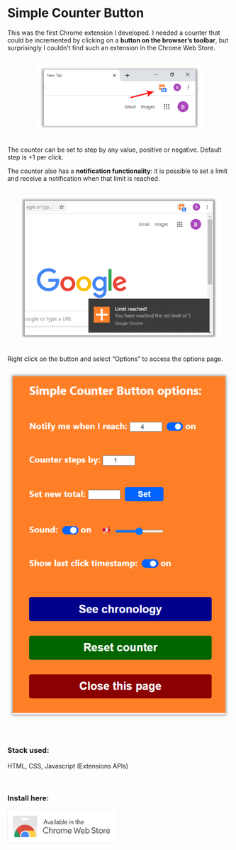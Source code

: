 # Simple Counter Button

This was the first Chrome extension I developed. I needed a counter that could be incremented by clicking on a **button on the browser’s toolbar**, but surprisingly I couldn’t find such an extension in the Chrome Web Store.

<br/>
<div align="center" >
  <img src="Docs/Screenshots/simple_counter_button.PNG" alt="Simple Counter Button screenshot 1" width="375px">
</div>
<br/>

The counter can be set to step by any value, positive or negative. Default step is +1 per click.

The counter also has a **notification functionality**: it is possible to set a limit and receive a notification when that limit is reached.

<br/>
<div align="center" >
  <img src="Docs/Screenshots/simple_counter_button_notification.PNG" alt="Simple Counter Button screenshot notification" width="450px">
</div>
<br/>

Right click on the button and select “Options” to access the options page.

<br/>
<div align="center" style="box-shadow: 0 0 6px 2px rgba(0, 0, 0, 0.4); max-width: 480px; margin: auto;">  
  <img src="Docs/Screenshots/simple_counter_button_options_new.PNG" alt="Simple Counter Button screenshot options">
</div>
<br/>  
  
&nbsp;  

### Stack used:

HTML, CSS, Javascript (Extensions APIs)

&nbsp;
  
### Install here: 

<a href="https://chrome.google.com/webstore/detail/simple-counter-button/ganimlbiphepcnkneheoamhohhmjpohp"><img src="Docs/screenshots/chrome-web-store-logo-large.png" alt="Chrome web store button" width="250px" ></a>
